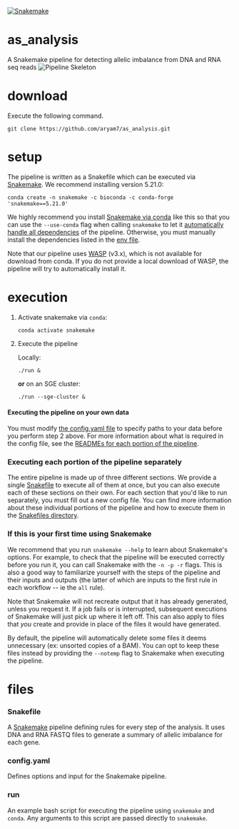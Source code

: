 [![Snakemake](https://img.shields.io/badge/snakemake-≥5.18.0-brightgreen.svg?style=flat-square)](https://snakemake.bitbucket.io)

# as_analysis
A Snakemake pipeline for detecting allelic imbalance from DNA and RNA seq reads
![Pipeline Skeleton](https://drive.google.com/uc?export=view&id=1xefUeBPLLKfFfn9vu_IY2PHUBfC8XmST)

# download
Execute the following command.
```
git clone https://github.com/aryam7/as_analysis.git
```

# setup
The pipeline is written as a Snakefile which can be executed via [Snakemake](https://snakemake.readthedocs.io). We recommend installing version 5.21.0:
```
conda create -n snakemake -c bioconda -c conda-forge 'snakemake==5.21.0'
```
We highly recommend you install [Snakemake via conda](https://snakemake.readthedocs.io/en/stable/getting_started/installation.html#installation-via-conda) like this so that you can use the `--use-conda` flag when calling `snakemake` to let it [automatically handle all dependencies](https://snakemake.readthedocs.io/en/stable/snakefiles/deployment.html#integrated-package-management) of the pipeline. Otherwise, you must manually install the dependencies listed in the [env file](envs/default.yaml).

Note that our pipeline uses [WASP](https://github.com/bmvdgeijn/WASP) (v3.x), which is not available for download from conda. If you do not provide a local download of WASP, the pipeline will try to automatically install it.

# execution
1. Activate snakemake via `conda`:
    ```
    conda activate snakemake
    ```
2. Execute the pipeline

    Locally:
    ```
    ./run &
    ```
    __or__ on an SGE cluster:
    ```
    ./run --sge-cluster &
    ```

#### Executing the pipeline on your own data
You must modify [the config.yaml file](config.yaml) to specify paths to your data before you perform step 2 above. For more information about what is required in the config file, see the [READMEs for each portion of the pipeline](Snakefiles/README.md).

### Executing each portion of the pipeline separately
The entire pipeline is made up of three different sections. We provide a single [Snakefile](Snakefile) to execute all of them at once, but you can also execute each of these sections on their own. For each section that you'd like to run separately, you must fill out a new config file. You can find more information about these individual portions of the pipeline and how to execute them in the [Snakefiles directory](Snakefiles).

### If this is your first time using Snakemake
We recommend that you run `snakemake --help` to learn about Snakemake's options. For example, to check that the pipeline will be executed correctly before you run it, you can call Snakemake with the `-n -p -r` flags. This is also a good way to familiarize yourself with the steps of the pipeline and their inputs and outputs (the latter of which are inputs to the first rule in each workflow -- ie the `all` rule).

Note that Snakemake will not recreate output that it has already generated, unless you request it. If a job fails or is interrupted, subsequent executions of Snakemake will just pick up where it left off. This can also apply to files that *you* create and provide in place of the files it would have generated.

By default, the pipeline will automatically delete some files it deems unnecessary (ex: unsorted copies of a BAM). You can opt to keep these files instead by providing the `--notemp` flag to Snakemake when executing the pipeline.

# files
### Snakefile
A [Snakemake](https://snakemake.readthedocs.io/en/stable/) pipeline defining rules for every step of the analysis. It uses DNA and RNA FASTQ files to generate a summary of allelic imbalance for each gene.

### config.yaml
Defines options and input for the Snakemake pipeline.

### run
An example bash script for executing the pipeline using `snakemake` and `conda`. Any arguments to this script are passed directly to `snakemake`.
